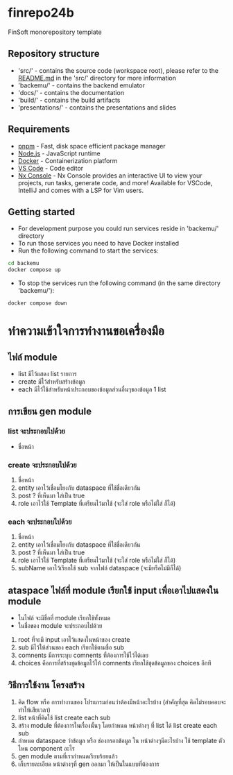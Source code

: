 # finrepo24b

FinSoft monorepository template

## Repository structure

- 'src/' - contains the source code (workspace root), please refer to the [README.md](src/README.md) in the 'src/' directory for more information
- 'backemu/' - contains the backend emulator
- 'docs/' - contains the documentation
- 'build/' - contains the build artifacts
- 'presentations/' - contains the presentations and slides

## Requirements

- [pnpm](https://pnpm.io/) - Fast, disk space efficient package manager
- [Node.js](https://nodejs.org/) - JavaScript runtime
- [Docker](https://www.docker.com/) - Containerization platform
- [VS Code](https://code.visualstudio.com/) - Code editor
- [Nx Console](https://nx.dev/nx-console) - Nx Console provides an interactive UI to view your projects, run tasks, generate code, and more! Available for VSCode, IntelliJ and comes with a LSP for Vim users.

## Getting started

- For development purpose you could run services reside in 'backemu/' directory
- To run those services you need to have Docker installed
- Run the following command to start the services:

```bash
cd backemu
docker compose up
```

- To stop the services run the following command (in the same directory 'backemu/'):

```bash
docker compose down
```

# ทำความเข้าใจการทำงานขอเครื่องมือ

## ไฟล์ module

- list มีไว้แสดง list รายการ
- create มีไว้สำหรับสร้างข้อมูล
- each มีไว้ใช้สำหรับหน้าประกอบของข้อมูลส่วนอื่นๆของข้อมูล 1 list

## การเขียน gen module

### list จะประกอบไปด้วย

- ชื่อหน้า

### create จะประกอบไปด้วย

1. ชื่อหน้า
2. entity เอาไว้เชื่อมโยงกับ dataspace ที่ใช้ชื่อเดียวกัน
3. post ? ที่เห็นมา ใส่เป็น true
4. role เอาไว้ใช้ Template ที่เตรียมไว้มาใช้ (จะใส่ role หรือไม่ใส่ ก็ได้)

### each จะประกอบไปด้วย

1. ชื่อหน้า
2. entity เอาไว้เชื่อมโยงกับ dataspace ที่ใช้ชื่อเดียวกัน
3. post ? ที่เห็นมา ใส่เป็น true
4. role เอาไว้ใช้ Template ที่เตรียมไว้มาใช้ (จะใส่ role หรือไม่ใส่ ก็ได้)
5. subName เอาไว้เรียกใช้ sub จากไฟล์ dataspace (จะมีหรือไม่มีก็ได้)

## ataspace ไฟล์ที่ module เรียกใช้ input เพื่อเอาไปแสดงใน module

- ในไฟล์ จะมีชื่อที่ module เรียกใช้ทั้งหมด
- ในชื่อของ module จะประกอบไปด้วย

1. root ที่จะมี input เอาไว้แสดงในหน้าของ create
2. sub มีไว้ให้ส่วนของ each เรียกใช้ตามชื่อ sub
3. comnents มีการระบุบ comnents ที่ต้องการใช้ไว้ได้เลย
4. choices คือการที่สร้างชุดข้อมูลไว้ให้ comnents เรียกใช้ชุดข้อมูลของ choices อีกที

## วิธีการใช้งาน โครงสร้าง

1. คิด flow หรือ การทำงานของ โปรแกรมก่อนว่าต้องมีหน้าอะไรบ้าง (สำคัญที่สุด คิดไม่รอบคอบจะทำให้เสียเวลา)
2. list หน้าที่คิดใช้ list create each sub
3. สร้าง module ที่ต้องการในเรื่องนั้นๆ โดยกำหนด หน้าต่างๆ ที่ list ได้ list create each sub
4. กำหนด dataspace ว่าข้อมูล หรือ ช่องกรอกข้อมูล ใน หน้าต่างๆมีอะไรบ้าง ใช้ template ตัวไหน component อะไร
5. gen module ตามที่เรากำหนดเรียบร้อยแล้ว
6. เก็บรายละเอียด หน้าต่างๆที่ gen ออกมา ให้เป็นในแบบที่ต้องการ

